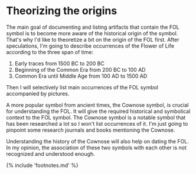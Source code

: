 # Theorizing the origins

The main goal of documenting and listing artifacts that contain the FOL symbol is to become more aware of the historical origin of the symbol. That's why I'd like to theoretize a bit on the origin of the FOL first. After speculations, I'm going to describe occurrences of the Flower of Life according to the three span of time:

1. Early traces from 1500 BC to 200 BC
2. Beginning of the Common Era from 200 BC to 100 AD
3. Common Era until Middle Age from 100 AD to 1500 AD 

Then I will selectively list main occurrences of the FOL symbol accompanied by pictures.

A more popular symbol from ancient times, the Cownose symbol, is crucial for understanding the FOL. It will give the required historical and symbolical context to the FOL symbol. The Cownose symbol is a notable symbol that has been researched a lot so I won't list occurrences of it. I'm just going to pinpoint some research journals and books mentioning the Cownose.

Understanding the history of the Cownose will also help on dating the FOL. In my opinion, the association of these two symbols with each other is not recognized and understood enough.

{% include 'footnotes.md' %}

